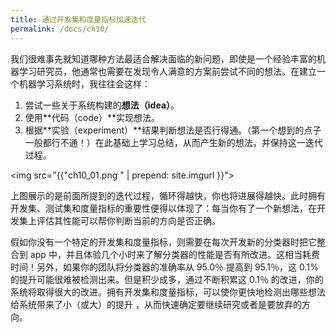 ```yaml
---
title: 通过开发集和度量指标加速迭代
permalink: /docs/ch10/
---
```


我们很难事先就知道哪种方法最适合解决面临的新问题，即使是一个经验丰富的机器学习研究员，他通常也需要在发现令人满意的方案前尝试不同的想法。在建立一个机器学习系统时，我往往会这样：

1. 尝试一些关于系统构建的**想法（idea）**。
2. 使用**代码（code）**实现想法。
3. 根据**实验（experiment）**结果判断想法是否行得通。（第一个想到的点子一般都行不通！）在此基础上学习总结，从而产生新的想法，并保持这一迭代过程。

<img src="{{"ch10_01.png " | prepend: site.imgurl }}">

上图展示的是前面所提到的迭代过程，循环得越快，你也将进展得越快。此时拥有开发集、测试集和度量指标的重要性便得以体现了：每当你有了一个新想法，在开发集上评估其性能可以帮你判断当前的方向是否正确。

假如你没有一个特定的开发集和度量指标，则需要在每次开发新的分类器时把它整合到 app 中，并且体验几个小时来了解分类器的性能是否有所改进。这相当耗费时间！另外，如果你的团队将分类器的准确率从 95.0％ 提高到 95.1％，这 0.1% 的提升可能很难被检测出来。但是积少成多，通过不断积累这 0.1％ 的改进，你的系统将取得很大的改进。拥有开发集和度量指标，可以使你更快地检测出哪些想法给系统带来了小（或大）的提升 ，从而快速确定要继续研究或者是要放弃的方向。